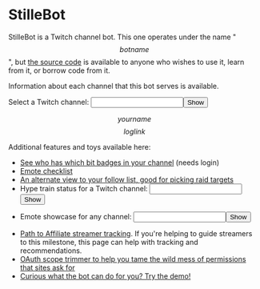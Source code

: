 # StilleBot

StilleBot is a Twitch channel bot. This one operates under the name "$$botname$$",
but [the source code](https://github.com/rosuav/stillebot) is available to anyone
who wishes to use it, learn from it, or borrow code from it.

Information about each channel that this bot serves is available.
<form method=get action="/channels/">Select a Twitch channel: <input name=chan size=20><input type=submit value="Show"></form>

$$yourname$$ $$loglink$$

Additional features and toys available here:
* [See who has which bit badges in your channel](/bitsbadges) (needs login)
* [Emote checklist](/checklist)
* [An alternate view to your follow list, good for picking raid targets](/raidfinder)
* <form method=get action="/hypetrain">Hype train status for a Twitch channel: <input name=for size=20><input type=submit value="Show"></form>
* <form method=get action="/emotes">Emote showcase for any channel: <input name=broadcaster size=20><input type=submit value="Show"></form>
* [Path to Affiliate streamer tracking](/affiliate). If you're helping to guide streamers to this milestone, this page can help with tracking and recommendations.
* [OAuth scope trimmer to help you tame the wild mess of permissions that sites ask for](/scopetrim)
* [Curious what the bot can do for you? Try the demo!](https://sikorsky.rosuav.com/channels/demo/)
